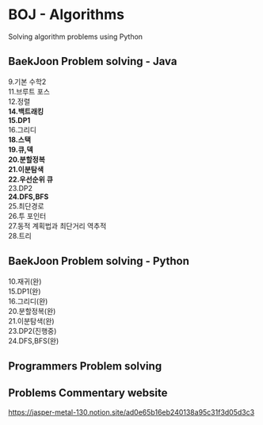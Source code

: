 # BOJ - Algorithms
Solving algorithm problems using Python

## BaekJoon Problem solving - Java
9.기본 수학2<br>
11.브루트 포스<br>
12.정렬<br>
**14.백트래킹<br>**
**15.DP1<br>**
16.그리디<br>
**18.스택<br>**
**19.큐,덱<br>**
**20.분할정복<br>**
**21.이분탐색<br>**
**22.우선순위 큐<br>**
23.DP2<br>
**24.DFS,BFS<br>**
25.최단경로<br>
26.투 포인터<br>
27.동적 계획법과 최단거리 역추적<br>
28.트리<br>

## BaekJoon Problem solving - Python
10.재귀(완)<br>
15.DP1(완)<br>
16.그리디(완)<br>
20.분할정복(완)<br>
21.이분탐색(완)<br>
23.DP2(진행중)<br>
24.DFS,BFS(완)<br>

## Programmers Problem solving


## Problems Commentary website
https://jasper-metal-130.notion.site/ad0e65b16eb240138a95c31f3d05d3c3
